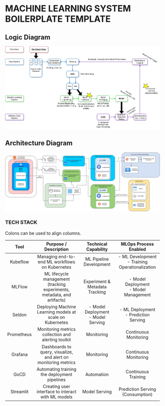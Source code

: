 # MACHINE LEARNING SYSTEM BOILERPLATE TEMPLATE

## Logic Diagram
![mle_pipeline](https://github.com/JosephWoodall/turbo-barnacle/blob/main/src/ml_system_boilerplate_code/kubeflow/assets/ML_SYSTEM_BOILERPLATE_CODE_DIAGRAM_V1.jpg?raw=true)

## Architecture Diagram
![mle_pipeline](https://github.com/JosephWoodall/turbo-barnacle/blob/main/src/ml_system_boilerplate_code/kubeflow/assets/ML_SYSTEM_BOILERPLATE_CODE_ARCHITECTURE_V1.jpg?raw=true)


### TECH STACK

Colons can be used to align columns.

| Tool| Purpose / Description|Technical Capability|MLOps Process Enabled|
|:-----:|:-----:|:-----:|:-----:|
| Kubeflow      | Managing end-to-end ML workflows on Kubernetes | ML Pipeline Development |- ML Development <br/> - Training Operationalization|
| MLFlow      | ML lifecycle management (tracking experiments, metadata, and artifacts) | Experiment & Metadata Tracking |- Model Deployment <br/> - Model Management|
| Seldon      | Deploying Machine Learning models at scale on Kubernetes | - Model Deployment <br/> - Model Serving |- ML Deployment <br/> - Prediction Serving|
| Prometheus      | Monitoring metrics collection and alerting toolkit | Monitoring | Continuous Monitoring |
| Grafana      | Dashboards to query, visualize, and alert on monitoring metrics | Monitoring | Continuous Monitoring |
| GoCD      | Automating training the deployment pipelines | Automation | Continuous Training |
| Streamlit      | Creating user interface to interact with ML models | Model Serving | Prediction Serving (Consumption) |
